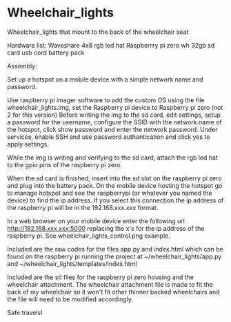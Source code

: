 # Wheelchair_lights
Wheelchair_lights that mount to the back of the wheelchair seat

Hardware list:
Waveshare 4x8 rgb led hat
Raspberrry pi zero wh
32gb sd card
usb cord
battery pack

Assembly:

Set up a hotspot on a mobile device with a simple network name and password. 

Use raspberry pi imager software to add the custom OS using the file wheelchair_lights.img, set the Raspberry pi device to Raspberry pi zero (not 2 for this version) Before writing the img to the sd card, edit settings, setup a password for the username, configure the SSID with the network name of the hotspot, click show password and enter the network password. Under services, enable SSH and use password authentication and click yes to apply settings. 

While the img is writing and verifying to the sd card, attach the rgb led hat to the gpio pins of the raspberry pi zero. 

When the sd card is finished, insert into the sd slot on the raspberry pi zero and plug into the battery pack. On the mobile device hosting the hotspot go to manage hotspot and see the raspberrypi (or whatever you named the device) to find the ip address. If you select this connection the ip address of the raspberry pi will be in the 192.168.xxx.xxx format. 

In a web browser on your mobile device enter the following url http://192.168.xxx.xxx:5000 replacing the x's for the ip address of the raspberry pi. See wheelchair_lights_control.png example.

Included are the raw codes for the files app.py and index.html which can be found on the raspberry pi running the project at ~/wheelchair_lights/app.py and ~/wheelchair_lights/templates/index.html 

Included are the stl files for the raspberry pi zero housing and the wheelchair attachment. The wheelchair attachment file is made to fit the back of my wheelchair so it won't fit other thinner backed wheelchairs and the file will need to be modified accordingly.

Safe travels!
